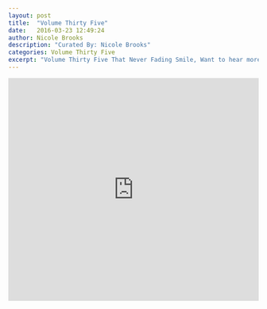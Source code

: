 ```yaml
---
layout: post
title:  "Volume Thirty Five"
date:   2016-03-23 12:49:24
author: Nicole Brooks
description: "Curated By: Nicole Brooks"
categories: Volume Thirty Five
excerpt: "Volume Thirty Five That Never Fading Smile, Want to hear more great music? Check back every Wednesday"
---
```

<iframe width="100%" height="450" scrolling="no" frameborder="no" src="https://w.soundcloud.com/player/?url=https%3A//api.soundcloud.com/playlists/208619848%3Fsecret_token%3Ds-W3975&amp;auto_play=false&amp;hide_related=true&amp;show_comments=false&amp;show_user=true&amp;show_reposts=false&amp;visual=true"></iframe>
